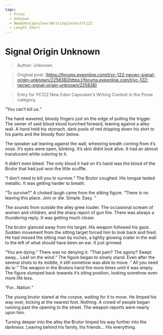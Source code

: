 ```yaml
---
tags:
  - Prose
  - Unknown
  - NewEdenCapsuleersWritingContestYC122
  - Length_Short
---
```


# Signal Origin Unknown

> Author: Unknown

> Original post: [https://forums.eveonline.com/t/yc-122-necwc-signal-origin-unknown/225838](https://forums.eveonline.com/t/yc-122-necwc-signal-origin-unknown/225838)

> Entry for YC122 New Eden Capsuleer’s Writing Contest in the Prose category.


“You can’t kill us.“

The hand wavered, bloody fingers just on the edge of pulling the trigger. The owner of said blood stood hunched forward, leaning against a alley wall. A hand held his stomach, dark pools of red dripping down his shirt to his pants and the bloody floor below.

The speaker sat leaning against the wall, wheezing breath coming from it’s nose. It’s eyes were open, blinking. It’s skin didnt look alive. It had an almost translucent white coloring to it.

It didn’t even bleed. The only blood it had on it’s hand was the blood of the Brutor that had just won the little scuffle.

“I don’t need to kill you to survive.“ The Brutor coughed. His tongue tasted metallic. It was getting harder to breath.

“To survive?“ A choked laugh came from the sitting figure. “There is no leaving this place. Join or die. Simple. Easy. “

The sounds from outside the alley grew louder. The occasional scream of women and children, and the sharp report of gun fire. There was always a thundering reply. It was getting much closer.

The brutor glanced away from his target. His weapon followed his gaze. Sudden movement from the sitting target forced him to look back and fired. He had missed the sitting man by inches, a lightly glowing crater in the wall to the left of what should have been an ear. It just grinned.

“You are dying.“ There was no denying it. “That pain? The agony? Swept away… Leaf on the wind.“ The figure began to slowly stand. Even after the several shots to its middle, it still somehow was able to move. “ All you need do is-” The weapon in the Brutors hand fire more times until it was empty. The figure slumped back towards it’s siting position, looking somehow even more life less.

“For…Nation.“

The young brutor stared at the corpse, waiting for it to move. He limped his way over, kicking at the nearest foot. Nothing. A crowd of people began running past the opening to the street. The weapon reports were nearly upon him.

Turning deeper into the alley the Brutor limped his way further into the darkness. Leaving behind his family, his friends… His everything.